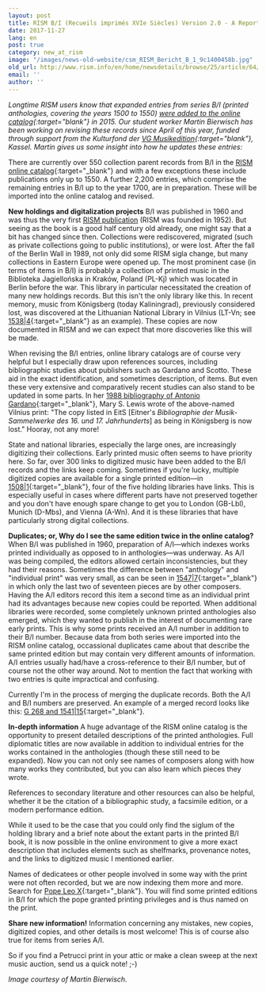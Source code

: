 ```yaml
---
layout: post
title: RISM B/I (Recueils imprimés XVIe Siècles) Version 2.0 - A Report from the Central Office
date: 2017-11-27
lang: en
post: true
category: new_at_rism
image: "/images/news-old-website/csm_RISM_Bericht_B_1_9c1400458b.jpg"
old_url: http://www.rism.info/en/home/newsdetails/browse/25/article/64/rism-bi-recueils-imprimes-xvie-siecles-version-20-a-report-from-the-central-office.html
email: ''
author: ''
---
```


_Longtime RISM users know that expanded entries from series B/I (printed anthologies, covering the years 1500 to 1550) [were added to the online catalog](/new_at_rism/2015/05/21/printed-music-ai-and-bi-now-in-risms-online.html){:target="_blank"} in 2015. Our student worker Martin Bierwisch has been working on revising these records since April of this year, funded through support from the Kulturfond der [VG Musikedition](https://www.vg-musikedition.de/){:target="_blank"}, Kassel__. Martin gives us some insight into how he updates these entries:_

There are currently over 550 collection parent records from B/I in the [RISM online catalog](https://opac.rism.info/metaopac/start.do?View=rism){:target="_blank"} and with a few exceptions these include publications only up to 1550. A further 2,200 entries, which comprise the remaining entries in B/I up to the year 1700, are in preparation. These will be imported into the online catalog and revised.

**New holdings and digitalization projects**
B/I was published in 1960 and was thus the very first [RISM publication](/publications.html) (RISM was founded in 1952). But seeing as the book is a good half century old already, one might say that a bit has changed since then. Collections were rediscovered, migrated (such as private collections going to public institutions), or were lost. After the fall of the Berlin Wall in 1989, not only did some RISM sigla change, but many collections in Eastern Europe were opened up. The most prominent case (in terms of items in B/I) is probably a collection of printed music in the Biblioteka Jagiellońska in Kraków, Poland (PL-Kj) which was located in Berlin before the war. This library in particular necessitated the creation of many new holdings records. But this isn't the only library like this. In recent memory, music from Königsberg (today Kaliningrad), previously considered lost, was discovered at the Lithuanian National Library in Vilnius (LT-Vn; see [1538|4](https://opac.rism.info/search?id=00000993104216&Language=en){:target="_blank"} as an example). These copies are now documented in RISM and we can expect that more discoveries like this will be made.

When revising the B/I entries, online library catalogs are of course very helpful but I especially draw upon references sources, including bibliographic studies about publishers such as Gardano and Scotto. These aid in the exact identification, and sometimes description, of items. But even these very extensive and comparatively recent studies can also stand to be updated in some parts. In her [1988 bibliography of Antonio Gardano](http://www.worldcat.org/oclc/16405793){:target="_blank"}, Mary S. Lewis wrote of the above-named Vilnius print: "The copy listed in EitS [Eitner's _Bibliographie der Musik-Sammelwerke des 16. und 17. Jahrhunderts_] as being in Königsberg is now lost." Hooray, not any more!

State and national libraries, especially the large ones, are increasingly digitizing their collections. Early printed music often seems to have priority here. So far, over 300 links to digitized music have been added to the B/I records and the links keep coming. Sometimes if you're lucky, multiple digitized copies are available for a single printed edition—in [1508|1](https://opac.rism.info/search?id=00000993103816&Language=en){:target="_blank"}, four of the five holding libraries have links. This is especially useful in cases where different parts have not preserved together and you don't have enough spare change to get you to London (GB-Lbl), Munich (D-Mbs), and Vienna (A-Wn). And it is these libraries that have particularly strong digital collections.

**Duplicates; or, Why do I see the same edition twice in the online catalog?**
When B/I was published in 1960, preparation of A/I—which indexes works printed individually as opposed to in anthologies—was underway. As A/I was being compiled, the editors allowed certain inconsistencies, but they had their reasons. Sometimes the difference between "anthology" and "individual print" was very small, as can be seen in [1547|7](https://opac.rism.info/search?id=00000993104538&Language=en){:target="_blank"} in which only the last two of seventeen pieces are by other composers. Having the A/I editors record this item a second time as an individual print had its advantages because new copies could be reported. When additional libraries were recorded, some completely unknown printed anthologies also emerged, which they wanted to publish in the interest of documenting rare early prints. This is why some prints received an A/I number in addition to their B/I number. Because data from both series were imported into the RISM online catalog, occassional duplicates came about that describe the same printed edition but may contain very different amounts of information. A/I entries usually had/have a cross-reference to their B/I number, but of course not the other way around. Not to mention the fact that working with two entries is quite impractical and confusing.

Currently I'm in the process of merging the duplicate records. Both the A/I and B/I numbers are preserved. An example of a merged record looks like this: [G 268 and 1541|15](https://opac.rism.info/search?id=00000993104307&Language=en){:target="_blank"}.

**In-depth information**
A huge advantage of the RISM online catalog is the opportunity to present detailed descriptions of the printed anthologies. Full diplomatic titles are now available in addition to individual entries for the works contained in the anthologies (though these still need to be expanded). Now you can not only see names of composers along with how many works they contributed, but you can also learn which pieces they wrote.

References to secondary literature and other resources can also be helpful, whether it be the citation of a bibliographic study, a facsimile edition, or a modern performance edition.

While it used to be the case that you could only find the siglum of the holding library and a brief note about the extant parts in the printed B/I book, it is now possible in the online environment to give a more exact description that includes elements such as shelfmarks, provenance notes, and the links to digitized music I mentioned earlier.

Names of dedicatees or other people involved in some way with the print were not often recorded, but we are now indexing them more and more. Search for [Pope Leo X](https://opac.rism.info/search?View=rism&q=Leo+X+Papa){:target="_blank"}. You will find some printed editions in B/I for which the pope granted printing privileges and is thus named on the print.

**Share new information!**
Information concerning any mistakes, new copies, digitized copies, and other details is most welcome! This is of course also true for items from series A/I.

So if you find a Petrucci print in your attic or make a clean sweep at the next music auction, send us a quick note! ;-)

_Image courtesy of Martin Bierwisch._